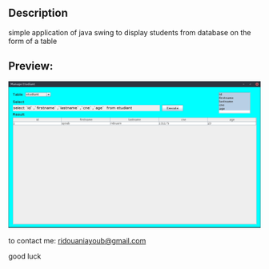 ## Description
simple application of java swing to display students from database on the form of a table

## Preview:
![manage students](https://raw.githubusercontent.com/ayoubridouani/manage_students/master/manage%20student.png "manage students")


to contact me: ridouaniayoub@gmail.com

good luck
